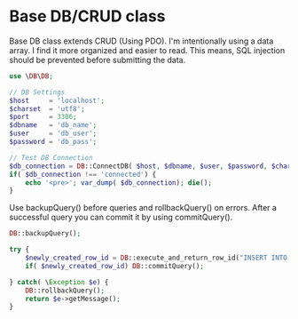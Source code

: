 # Base DB/CRUD class
Base DB class extends CRUD (Using PDO). I'm intentionally using a data array. I find it more organized and easier to read. This means, SQL injection should be prevented before submitting the data.

```php
use \DB\DB;

// DB Settings
$host     = 'localhost';
$charset  = 'utf8';
$port     = 3306;
$dbname   = 'db_name';
$user     = 'db_user';
$password = 'db_pass';

// Test DB Connection
$db_connection = DB::ConnectDB( $host, $dbname, $user, $password, $charset, $port);
if( $db_connection !== 'connected') {
    echo '<pre>'; var_dump( $db_connection); die();
}
```

Use backupQuery() before queries and rollbackQuery() on errors. After a successful query you can commit it by using commitQuery().
```php
DB::backupQuery();

try {
    $newly_created_row_id = DB::execute_and_return_row_id("INSERT INTO ". static::$table ." (". $columns .") VALUES (". $values .")");
    if( $newly_created_row_id) DB::commitQuery();

} catch( \Exception $e) {
    DB::rollbackQuery();
    return $e->getMessage();
}
```
